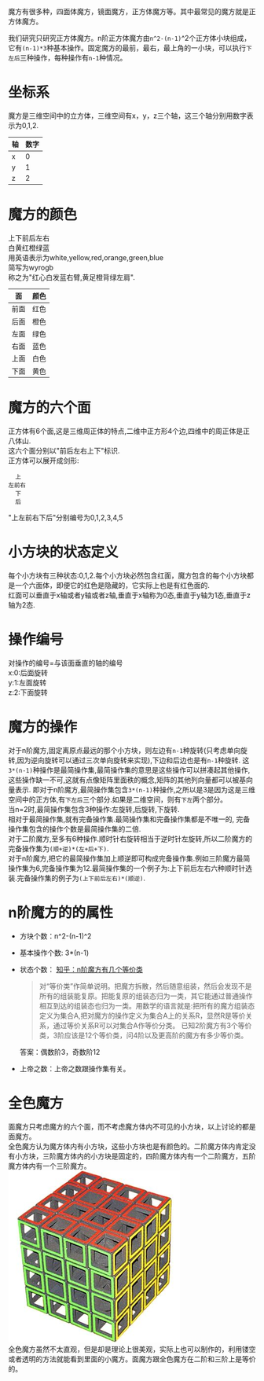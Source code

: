 魔方有很多种，四面体魔方，镜面魔方，正方体魔方等。其中最常见的魔方就是正方体魔方。

我们研究只研究正方体魔方。n阶正方体魔方由`n^2-(n-1)`^2个正方体小块组成，它有`(n-1)*3`种基本操作。固定魔方的最前，最右，最上角的一小块，可以执行`下左后`三种操作，每种操作有`n-1`种情况。

# 坐标系
魔方是三维空间中的立方体，三维空间有x，y，z三个轴，这三个轴分别用数字表示为0,1,2.

|轴|数字|
|---|---|
|x|0|
|y|1|
|z|2|

# 魔方的颜色
上下前后左右    
白黄红橙绿蓝    
用英语表示为white,yellow,red,orange,green,blue    
简写为wyrogb    
称之为"红心白发蓝右臂,黄足橙背绿左肩".  

| 面 | 颜色 | 
|---|---|
| 前面 | 红色 |
| 后面 | 橙色 |
| 左面 | 绿色 |
| 右面 | 蓝色 |
| 上面 | 白色 |
| 下面 | 黄色 |

# 魔方的六个面
正方体有6个面,这是三维周正体的特点,二维中正方形4个边,四维中的周正体是正八体山.  
这六个面分别以"前后左右上下"标识.  
正方体可以展开成剑形:
```plain
  上  
左前右  
  下  
  后  
```
"上左前右下后"分别编号为0,1,2,3,4,5  

# 小方块的状态定义
每个小方块有三种状态:0,1,2.每个小方块必然包含红面，魔方包含的每个小方块都是一个六面体，即便它的红色是隐藏的，它实际上也是有红色面的.    
红面可以垂直于x轴或者y轴或者z轴,垂直于x轴称为0态,垂直于y轴为1态,垂直于z轴为2态.  

# 操作编号
对操作的编号=与该面垂直的轴的编号  
x:0:后面旋转  
y:1:左面旋转  
z:2:下面旋转  
 
# 魔方的操作
对于n阶魔方,固定离原点最远的那个小方块，则左边有`n-1`种旋转(只考虑单向旋转,因为逆向旋转可以通过三次单向旋转来实现),下边和后边也是有`n-1`种旋转.
这`3*(n-1)`种操作是最简操作集,最简操作集的意思是这些操作可以拼凑起其他操作,这些操作缺一不可,这就有点像矩阵里面秩的概念,矩阵的其他列向量都可以被基向量表示.  即对于n阶魔方,最简操作集包含`3*(n-1)`种操作,之所以是3是因为这是三维空间中的正方体,有`下左后`三个部分.如果是二维空间，则有`下左`两个部分。  
当n=2时,最简操作集包含3种操作:左旋转,后旋转,下旋转.  
相对于最简操作集,就有完备操作集.最简操作集和完备操作集都是不唯一的,  完备操作集包含的操作个数是最简操作集的二倍.  
对于二阶魔方,至多有6种操作.顺时针右旋转相当于逆时针左旋转,所以二阶魔方的完备操作集为`(顺+逆)*(左+后+下)`.  
对于n阶魔方,把它的最简操作集加上顺逆即可构成完备操作集.例如三阶魔方最简操作集为6,完备操作集为12.最简操作集的一个例子为:上下前后左右六种顺时针选装.完备操作集的例子为`(上下前后左右)*(顺逆)`.  


# n阶魔方的的属性
* 方块个数：n^2-(n-1)^2
* 基本操作个数: 3\*(n-1)
* 状态个数：
[知乎：n阶魔方有几个等价类](https://www.zhihu.com/question/49623083)
  > 对“等价类”作简单说明。把魔方拆散，然后随意组装，然后会发现不是所有的组装能复原。把能复原的组装态归为一类，其它能通过普通操作相互到达的组装态也归为一类。用数学的语言就是:把所有的魔方组装态定义为集合A,把对魔方的操作定义为集合A上的关系R，显然R是等价关系，通过等价关系R可以对集合A作等价分类。
  已知2阶魔方有3个等价类，3阶应该是12个等价类，问4阶以及更高阶的魔方有多少等价类。

  答案：偶数阶3，奇数阶12
* 上帝之数：上帝之数跟操作集有关。

# 全色魔方
面魔方只考虑魔方的六个面，而不考虑魔方体内不可见的小方块，以上讨论的都是面魔方。  
全色魔方认为魔方体内有小方块，这些小方块也是有颜色的。二阶魔方体内肯定没有小方块，三阶魔方体内的小方块是固定的，四阶魔方体内有一个二阶魔方，五阶魔方体内有一个三阶魔方。  
![全色魔方](res/全色魔方.jpg)  
全色魔方虽然不太直观，但是却是理论上很美观，实际上也可以制作的，利用镂空或者透明的方法就能看到里面的小魔方。面魔方跟全色魔方在二阶和三阶上是等价的。
